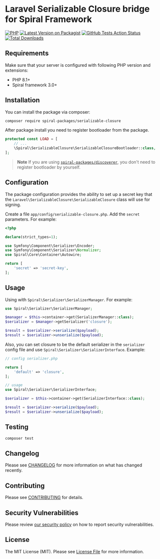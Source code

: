 # Laravel Serializable Closure bridge for Spiral Framework

[![PHP](https://img.shields.io/packagist/php-v/spiral-packages/serializable-closure.svg?style=flat-square)](https://packagist.org/packages/spiral-packages/serializable-closure)
[![Latest Version on Packagist](https://img.shields.io/packagist/v/spiral-packages/serializable-closure.svg?style=flat-square)](https://packagist.org/packages/spiral-packages/serializable-closure)
[![GitHub Tests Action Status](https://img.shields.io/github/workflow/status/spiral-packages/serializable-closure/run-tests?label=tests&style=flat-square)](https://github.com/spiral-packages/serializable-closure/actions?query=workflow%3Arun-tests+branch%3Amain)
[![Total Downloads](https://img.shields.io/packagist/dt/spiral-packages/serializable-closure.svg?style=flat-square)](https://packagist.org/packages/spiral-packages/serializable-closure)

## Requirements

Make sure that your server is configured with following PHP version and extensions:

- PHP 8.1+
- Spiral framework 3.0+

## Installation

You can install the package via composer:

```bash
composer require spiral-packages/serializable-closure
```

After package install you need to register bootloader from the package.

```php
protected const LOAD = [
    // ...
    \Spiral\SerializableClosure\SerializableClosureBootloader::class,
];
```

> **Note**
> If you are using [`spiral-packages/discoverer`](https://github.com/spiral-packages/discoverer),
> you don't need to register bootloader by yourself.

## Configuration
The package configuration provides the ability to set up a secret key that the 
`Laravel\SerializableClosure\SerializableClosure` class will use for signing.

Create a file `app/config/serializable-closure.php`.
Add the `secret` parameters. 
For example:
```php
<?php

declare(strict_types=1);

use Symfony\Component\Serializer\Encoder;
use Symfony\Component\Serializer\Normalizer;
use Spiral\Core\Container\Autowire;

return [
    'secret' => 'secret-key',
];
```

## Usage
Using with `Spiral\Serializer\SerializerManager`. 
For example:
```php
use Spiral\Serializer\SerializerManager;

$manager = $this->container->get(SerializerManager::class); 
$serializer = $manager->getSerializer('closure');

$result = $serializer->serialize($payload);
$result = $serializer->unserialize($payload);
```
Also, you can set closure to be the default serializer in the `serializer` config file and use 
`Spiral\Serializer\SerializerInterface`. 
Example:
```php
// config serializer.php

return [
    'default' => 'closure',
];

// usage
use Spiral\Serializer\SerializerInterface;

$serializer = $this->container->get(SerializerInterface::class); 

$result = $serializer->serialize($payload);
$result = $serializer->unserialize($payload);
```


## Testing

```bash
composer test
```

## Changelog

Please see [CHANGELOG](CHANGELOG.md) for more information on what has changed recently.

## Contributing

Please see [CONTRIBUTING](.github/CONTRIBUTING.md) for details.

## Security Vulnerabilities

Please review [our security policy](../../security/policy) on how to report security vulnerabilities.

## License

The MIT License (MIT). Please see [License File](LICENSE) for more information.

